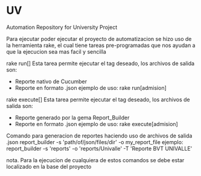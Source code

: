 # UV
Automation Repository for University Project

Para ejecutar poder ejecutar el proyecto de automatizacion se hizo uso de la herramienta
rake, el cual tiene tareas pre-programadas que nos ayudan a que la ejecucion sea mas facil y
sencilla

rake run[<tag>]
Esta tarea permite ejecutar el tag deseado, los archivos de salida son:
 - Reporte nativo de Cucumber
 - Reporte en formato .json ejemplo de uso:
rake run[admision]

rake execute[<tag>]
Esta tarea permite ejecutar el tag deseado, los archivos de salida son:
 - Reporte generado por la gema Report_Builder
 - Reporte en formato .json
ejemplo de uso:
rake execute[admision]

Comando para generacion de reportes haciendo uso de archivos de salida .json
report_builder -s 'path/of/json/files/dir' -o my_report_file
ejemplo:
report_builder -s 'reports' -o 'reports/Univalle' -T 'Reporte BVT UNIVALLE'

nota. Para la ejecucion de cualquiera de estos comandos se debe estar localizado en la base del proyecto 